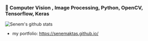 ### 🧰 Computer Vision , Image Processing, Python, OpenCV, Tensorflow, Keras



<!-- YOLO, Pose Estimation, Object Detection - Tracking  Toolbox
<img src="images/css3-plain.svg" alt="CSS" width="50" height="50"/> <img src="images/html5-plain.svg" alt="HTML" width="50" height="50"/>
<img src="images/javascript-plain.svg" alt="JavaScript" width="50" height="50"/> <img src="images/python-plain.svg" alt="python" width="50" height="50"/> 
<img src="images/r-plain.svg" alt="r" width="50" height="50"/> <img src="images/java-plain.svg" alt="java" width="50" height="50"/> 
<img src="images/c-plain.svg" alt="C" width="50" height="50"/> <img src="images/csharp-plain.svg" alt="cs" width="90" height="50"/> 
<img src="images/django-plain.svg" alt="django" width="60" height="60"/> <img src="images/docker-plain.svg" alt="docker" width="50" height="50"/>
<img src="images/linux-plain.svg" alt="linux" width="50" height="50"/> <img src="images/ubuntu-plain.svg" alt="ubuntu" width="50" height="50"/>
<img src="images/bash-plain.svg" alt="bash" width="50" height="50"/> 
 -->

![Senem's github stats](https://github-readme-stats.vercel.app/api?username=senemaktas&show_icons=true&theme=tokyonight&count_private=true&text_color=ffffff&title_color=fe0278) 

- my portfolio: https://senemaktas.github.io/ 

<!--  ![Top Languages Card](https://github-readme-stats.vercel.app/api/top-langs/?username=senemaktas&layout=compact)
![Visitor Count](https://profile-counter.glitch.me/{senemaktas}/count.svg)
 -->

<!--
**senemaktas/senemaktas** is a ✨ _special_ ✨ repository because its `README.md` (this file) appears on your GitHub profile.
-- dark, radical, merko, gruvbox, tokyonight, onedark, cobalt, synthwave, highcontrast, dracula   


![Senem's github stats](https://github-readme-stats.vercel.app/api?username=senemaktas&show_icons=true&theme=prussian&hide=contribs,prs&count_private=true&text_color=ffffff&title_color=fe0278)  

[![reponame](https://github-readme-stats.vercel.app/api/pin/?username=senemaktas&repo=reponame&show_owner=true)](https://github.com/link/repo) -->

<!-- 
[![](https://img.shields.io/badge/twitter-%231DA1F2.svg?&style=for-the-badge&logo=twitter&logoColor=white)](https://twitter.com/)
[![](https://img.shields.io/badge/medium-%2312100E.svg?&style=for-the-badge&logo=medium&logoColor=white)](https://--.medium.com)
[![](https://img.shields.io/badge/kaggle-%2312100E.svg?&style=for-the-badge&logo=kaggle&logoColor=white)](https://www.kaggle.com/)
[![](https://img.shields.io/badge/linkedin-%230077B5.svg?&style=for-the-badge&logo=linkedin&logoColor=white)](https://www.linkedin.com/in/../)
[![Mail Badge](https://img.shields.io/badge/---@gmail.com-c14438?style=for-the-badge&logo=Gmail&logoColor=white&link=mailto:b---@gmail.com)](mailto:---@gmail.com) -->
